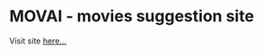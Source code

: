 # MOVAI - movies suggestion site

<span>Visit site </span><a href="https://movai-project.web.app/">here...</a>
